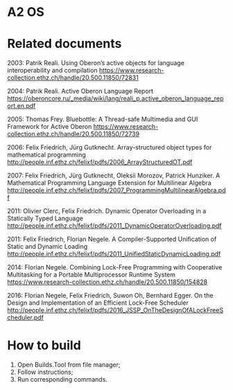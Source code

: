# A2 OS


# Related documents
2003: Patrik Reali. Using Oberon’s active objects for language interoperability and compilation
https://www.research-collection.ethz.ch/handle/20.500.11850/72831

2004: Patrik Reali. Active Oberon Language Report
https://oberoncore.ru/_media/wiki/lang/reali_p.active_oberon_language_report.en.pdf

2005: Thomas Frey. Bluebottle: A Thread-safe Multimedia and GUI Framework for Active Oberon
https://www.research-collection.ethz.ch/handle/20.500.11850/72739

2006: Felix Friedrich, Jürg Gutknecht. Array-structured object types for mathematical programming
http://people.inf.ethz.ch/felixf/pdfs/2006_ArrayStructuredOT.pdf

2007: Felix Friedrich, Jürg Gutknecht, Oleksii Morozov, Patrick Hunziker. A Mathematical Programming Language Extension for Multilinear Algebra
http://people.inf.ethz.ch/felixf/pdfs/2007_ProgrammingMultilinearAlgebra.pdf

2011: Olivier Clerc, Felix Friedrich. Dynamic Operator Overloading in a Statically Typed Language
http://people.inf.ethz.ch/felixf/pdfs/2011_DynamicOperatorOverloading.pdf

2011: Felix Friedrich, Florian Negele. A Compiler-Supported Unification of Static and Dynamic Loading
http://people.inf.ethz.ch/felixf/pdfs/2011_UnifiedStaticDynamicLoading.pdf

2014: Florian Negele. Combining Lock-Free Programming with Cooperative Multitasking for a Portable Multiprocessor Runtime System
https://www.research-collection.ethz.ch/handle/20.500.11850/154828

2016: Florian Negele, Felix Friedrich, Suwon Oh, Bernhard Egger. On the Design and Implementation of an Efficient Lock-Free Scheduler
http://people.inf.ethz.ch/felixf/pdfs/2016_JSSP_OnTheDesignOfALockFreeScheduler.pdf

# How to build
1. Open Builds.Tool from file manager;
2. Follow instructions;
3. Run corresponding commands.

